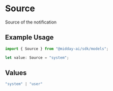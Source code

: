 # Source

Source of the notification

## Example Usage

```typescript
import { Source } from "@midday-ai/sdk/models";

let value: Source = "system";
```

## Values

```typescript
"system" | "user"
```
